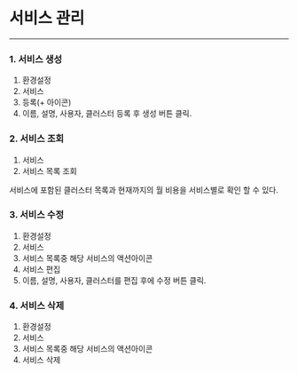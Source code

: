 # 서비스 관리

---

### 1. 서비스 생성

1. 환경설정
2. 서비스
3. 등록\(+ 아이콘\)
4. 이름, 설명, 사용자, 클러스터 등록 후 생성 버튼 클릭.

### 2. 서비스 조회

1. 서비스
2. 서비스 목록 조회

서비스에 포함된 클러스터 목록과 현재까지의 월 비용을 서비스별로 확인 할 수 있다.

### 3. 서비스 수정

1. 환경설정
2. 서비스
3. 서비스 목록중 해당 서비스의 액션아이콘
4. 서비스 편집
5. 이름, 설명, 사용자, 클러스터를 편집 후에 수정 버튼 클릭.

### 4. 서비스 삭제

1. 환경설정
2. 서비스
3. 서비스 목록중 해당 서비스의 액션아이콘
4. 서비스 삭제



